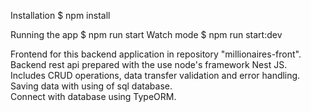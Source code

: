 Installation $ npm install

Running the app $ npm run start
Watch mode $ npm run start:dev

Frontend for this backend application in repository "millionaires-front".  
Backend rest api prepared with the use  node's framework Nest JS.  
Includes CRUD operations, data transfer validation and error handling.   
Saving data with using of sql database.  
Connect with database using TypeORM.  
